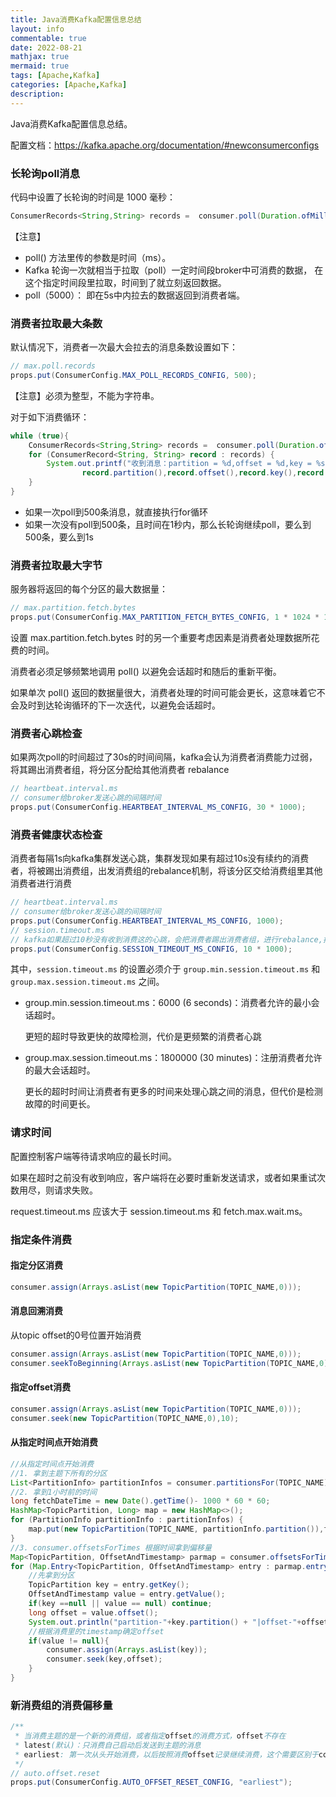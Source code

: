 ```yaml
---
title: Java消费Kafka配置信息总结
layout: info
commentable: true
date: 2022-08-21
mathjax: true
mermaid: true
tags: [Apache,Kafka]
categories: [Apache,Kafka]
description: 
---
```


Java消费Kafka配置信息总结。

配置文档：https://kafka.apache.org/documentation/#newconsumerconfigs

<!--more-->

### 长轮询poll消息

代码中设置了长轮询的时间是 1000 毫秒：

```java
ConsumerRecords<String,String> records =  consumer.poll(Duration.ofMillis(1000));
```

【注意】

- poll() 方法里传的参数是时间（ms）。
- Kafka 轮询一次就相当于拉取（poll）一定时间段broker中可消费的数据，  在这个指定时间段里拉取，时间到了就立刻返回数据。 
- poll（5000）：  即在5s中内拉去的数据返回到消费者端。

### 消费者拉取最大条数

默认情况下，消费者一次最大会拉去的消息条数设置如下：

```java
// max.poll.records
props.put(ConsumerConfig.MAX_POLL_RECORDS_CONFIG, 500);
```

【注意】必须为整型，不能为字符串。

对于如下消费循环：

```java
while (true){
    ConsumerRecords<String,String> records =  consumer.poll(Duration.ofMillis(1000));
    for (ConsumerRecord<String, String> record : records) {
        System.out.printf("收到消息：partition = %d,offset = %d,key = %s ,value = %s%n",
                record.partition(),record.offset(),record.key(),record.value());
    }
}
```

- 如果一次poll到500条消息，就直接执行for循环
- 如果一次没有poll到500条，且时间在1秒内，那么长轮询继续poll，要么到500条，要么到1s

### 消费者拉取最大字节

服务器将返回的每个分区的最大数据量：

```java
// max.partition.fetch.bytes
props.put(ConsumerConfig.MAX_PARTITION_FETCH_BYTES_CONFIG, 1 * 1024 * 1024);
```

设置 max.partition.fetch.bytes 时的另一个重要考虑因素是消费者处理数据所花费的时间。

消费者必须足够频繁地调用 poll() 以避免会话超时和随后的重新平衡。

如果单次 poll() 返回的数据量很大，消费者处理的时间可能会更长，这意味着它不会及时到达轮询循环的下一次迭代，以避免会话超时。

### 消费者心跳检查

如果两次poll的时间超过了30s的时间间隔，kafka会认为消费者消费能力过弱，将其踢出消费者组，将分区分配给其他消费者 rebalance

```java
// heartbeat.interval.ms
// consumer给broker发送心跳的间隔时间
props.put(ConsumerConfig.HEARTBEAT_INTERVAL_MS_CONFIG, 30 * 1000);
```

### 消费者健康状态检查

消费者每隔1s向kafka集群发送心跳，集群发现如果有超过10s没有续约的消费者，将被踢出消费组，出发消费组的rebalance机制，将该分区交给消费组里其他消费者进行消费

```java
// heartbeat.interval.ms
// consumer给broker发送心跳的间隔时间
props.put(ConsumerConfig.HEARTBEAT_INTERVAL_MS_CONFIG, 1000);
// session.timeout.ms
// kafka如果超过10秒没有收到消费这的心跳，会把消费者踢出消费者组，进行rebalance,把分区分配给其他消费者
props.put(ConsumerConfig.SESSION_TIMEOUT_MS_CONFIG, 10 * 1000);
```

其中，`session.timeout.ms` 的设置必须介于 `group.min.session.timeout.ms` 和 `group.max.session.timeout.ms` 之间。

- group.min.session.timeout.ms：6000 (6 seconds)：消费者允许的最小会话超时。

  更短的超时导致更快的故障检测，代价是更频繁的消费者心跳

- group.max.session.timeout.ms：1800000 (30 minutes)：注册消费者允许的最大会话超时。

  更长的超时时间让消费者有更多的时间来处理心跳之间的消息，但代价是检测故障的时间更长。

### 请求时间

配置控制客户端等待请求响应的最长时间。

如果在超时之前没有收到响应，客户端将在必要时重新发送请求，或者如果重试次数用尽，则请求失败。

request.timeout.ms 应该大于 session.timeout.ms 和 fetch.max.wait.ms。

### 指定条件消费

#### 指定分区消费

```JAVA
consumer.assign(Arrays.asList(new TopicPartition(TOPIC_NAME,0)));
```

#### 消息回溯消费

从topic offset的0号位置开始消费

```JAVA
consumer.assign(Arrays.asList(new TopicPartition(TOPIC_NAME,0)));
consumer.seekToBeginning(Arrays.asList(new TopicPartition(TOPIC_NAME,0)));
```

#### 指定offset消费

```JAVA
consumer.assign(Arrays.asList(new TopicPartition(TOPIC_NAME,0)));
consumer.seek(new TopicPartition(TOPIC_NAME,0),10);
```

#### 从指定时间点开始消费

```JAVA
//从指定时间点开始消费
//1. 拿到主题下所有的分区
List<PartitionInfo> partitionInfos = consumer.partitionsFor(TOPIC_NAME);
//2. 拿到1小时前的时间
long fetchDateTime = new Date().getTime()- 1000 * 60 * 60;
HashMap<TopicPartition, Long> map = new HashMap<>();
for (PartitionInfo partitionInfo : partitionInfos) {
    map.put(new TopicPartition(TOPIC_NAME, partitionInfo.partition()),fetchDateTime);
}
//3. consumer.offsetsForTimes 根据时间拿到偏移量
Map<TopicPartition, OffsetAndTimestamp> parmap = consumer.offsetsForTimes(map);
for (Map.Entry<TopicPartition, OffsetAndTimestamp> entry : parmap.entrySet()) {
    //先拿到分区
    TopicPartition key = entry.getKey();
    OffsetAndTimestamp value = entry.getValue();
    if(key ==null || value == null) continue;
    long offset = value.offset();
    System.out.println("partition-"+key.partition() + "|offset-"+offset);
    //根据消费里的timestamp确定offset
    if(value != null){
        consumer.assign(Arrays.asList(key));
        consumer.seek(key,offset);
    }
}
```

### 新消费组的消费偏移量

```JAVA
/**
 * 当消费主题的是一个新的消费组，或者指定offset的消费方式，offset不存在
 * latest(默认)：只消费自己启动后发送到主题的消息
 * earliest: 第一次从头开始消费，以后按照消费offset记录继续消费，这个需要区别于consumer.seekToBeginning(每次从头开始消费)
 */
// auto.offset.reset
props.put(ConsumerConfig.AUTO_OFFSET_RESET_CONFIG, "earliest");
```

